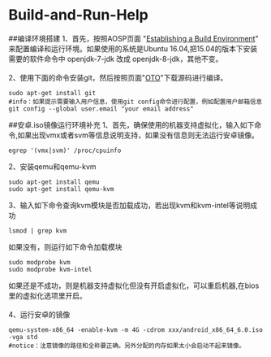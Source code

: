 # Build-and-Run-Help

##编译环境搭建
1、首先，按照AOSP页面 "[Establishing a Build Environment](http://source.android.com/source/initializing.html)" 来配置编译和运行环境。如果使用的系统是Ubuntu 16.04,把15.04的版本下安装需要的软件命令中  openjdk-7-jdk 改成 openjdk-8-jdk，其他不变。
<br><br>
2、使用下面的命令安装git，然后按照页面"[OTO](https://github.com/openthos/OTO)"下载源码进行编译。
```
sudo apt-get install git
#info：如果提示需要输入用户信息，使用git config命令进行配置，例如配置用户邮箱信息
git config --global user.email "your email address"
```
##安卓.iso镜像运行环境补充
1、首先，确保使用的机器支持虚拟化，输入如下命令,如果出现vmx或者svm等信息说明支持，如果没有信息则无法运行安卓镜像。
```
egrep '(vmx|svm)' /proc/cpuinfo
```
2、安装qemu和qemu-kvm
```
sudo apt-get install qemu
sudo apt-get install qemu-kvm
```
3、输入如下命令查询kvm模块是否加载成功，若出现kvm和kvm-intel等说明成功
```
lsmod | grep kvm 
```
如果没有，则运行如下命令加载模块
```
sudo modprobe kvm
sudo modprobe kvm-intel 
```
如果还是不成功，则是机器支持虚拟化但没有开启虚拟化，可以重启机器,在bios里的虚拟化选项里开启。
<br><br>
4、运行安卓的镜像
```
qemu-system-x86_64 -enable-kvm -m 4G -cdrom xxx/android_x86_64_6.0.iso -vga std
#notice：注意镜像的路径和全称要正确。另外分配的内存如果太小会启动不起来镜像。
```
